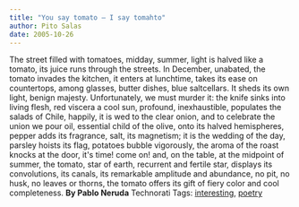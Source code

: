 ```yaml
---
title: "You say tomato – I say tomahto"
author: Pito Salas
date: 2005-10-26
---
```




The street filled with tomatoes, midday, summer, light is halved like a
tomato, its juice runs through the streets. In December, unabated, the tomato
invades the kitchen, it enters at lunchtime, takes its ease on countertops,
among glasses, butter dishes, blue saltcellars. It sheds its own light, benign
majesty. Unfortunately, we must murder it: the knife sinks into living flesh,
red viscera a cool sun, profound, inexhaustible, populates the salads of
Chile, happily, it is wed to the clear onion, and to celebrate the union we
pour oil, essential child of the olive, onto its halved hemispheres, pepper
adds its fragrance, salt, its magnetism; it is the wedding of the day, parsley
hoists its flag, potatoes bubble vigorously, the aroma of the roast knocks at
the door, it's time! come on! and, on the table, at the midpoint of summer,
the tomato, star of earth, recurrent and fertile star, displays its
convolutions, its canals, its remarkable amplitude and abundance, no pit, no
husk, no leaves or thorns, the tomato offers its gift of fiery color and cool
completeness. **By Pablo Neruda** Technorati Tags:
[interesting](<http://www.technorati.com/tag/interesting>),
[poetry](<http://www.technorati.com/tag/poetry>)


